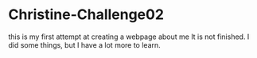 # Christine-Challenge02
this is my first attempt at creating a webpage about me
It is not finished.
I did some things, but I have a lot more to learn.
